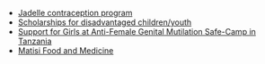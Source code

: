 
- [Jadelle contraception program](../campaigns/jadelle-family-planning-program/)
- [Scholarships for disadvantaged children/youth](../campaigns/scholarship-program/)
- [Support for Girls at Anti-Female Genital Mutilation Safe-Camp in Tanzania](../campaigns/anti-fgm-drive/)
- [Matisi Food and Medicine](../campaigns/matisi-food-medicine/)